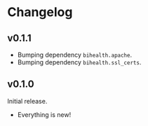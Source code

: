 # Changelog

## v0.1.1

- Bumping dependency `bihealth.apache`.
- Bumping dependency `bihealth.ssl_certs`.

## v0.1.0

Initial release.

- Everything is new!
